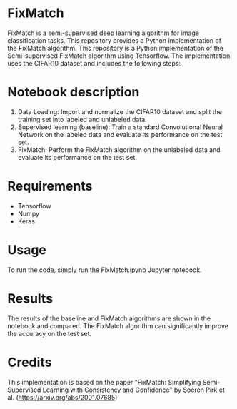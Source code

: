 # FixMatch
FixMatch is a semi-supervised deep learning algorithm for image classification tasks. This repository provides a Python implementation of the FixMatch algorithm. This repository is a Python implementation of the Semi-supervised FixMatch algorithm using Tensorflow. The implementation uses the CIFAR10 dataset and includes the following steps:

# Notebook description

 1. Data Loading: Import and normalize the CIFAR10 dataset and split the training set into labeled and unlabeled data.
 2. Supervised learning (baseline): Train a standard Convolutional Neural Network on the labeled data and evaluate its performance on the test set.
 3. FixMatch: Perform the FixMatch algorithm on the unlabeled data and evaluate its performance on the test set.

# Requirements

 - Tensorflow
 - Numpy
 - Keras

# Usage

To run the code, simply run the FixMatch.ipynb Jupyter notebook.

# Results
The results of the baseline and FixMatch algorithms are shown in the notebook and compared. The FixMatch algorithm can significantly improve the accuracy on the test set.

# Credits
This implementation is based on the paper "FixMatch: Simplifying Semi-Supervised Learning with Consistency and Confidence" by Soeren Pirk et al. (https://arxiv.org/abs/2001.07685)
